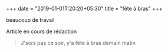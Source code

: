 +++
date = "2019-01-01T:20:20+05:30"
title = "fête à bras"
+++

beaucoup de travail
<!--more-->
Article en cours de rédaction

> J'sors pas ce soir, y'a fête à bras demain matin
